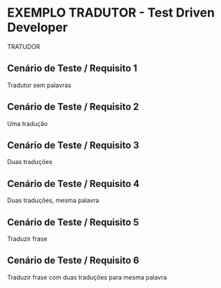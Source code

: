 # EXEMPLO TRADUTOR - Test Driven Developer

TRATUDOR 

## Cenário de Teste / Requisito 1

Tradutor sem palavras

## Cenário de Teste / Requisito 2

Uma tradução

## Cenário de Teste / Requisito 3

Duas traduções

## Cenário de Teste / Requisito 4

Duas traduções, mesma palavra

## Cenário de Teste / Requisito 5

Traduzir frase

## Cenário de Teste / Requisito 6

Traduzir frase com duas traduções para mesma palavra